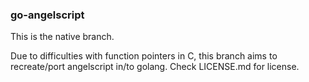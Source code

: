 ### go-angelscript
This is the native branch.

Due to difficulties with function pointers in C, this branch aims to recreate/port angelscript in/to golang.
Check LICENSE.md for license.
